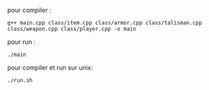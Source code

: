 



pour compiler : 

```
g++ main.cpp class/item.cpp class/armor.cpp class/talisman.cpp class/weapon.cpp class/player.cpp -o main
```
pour run : 

```
./main
```

pour compiler et run sur unix: 

```
./run.sh 
```